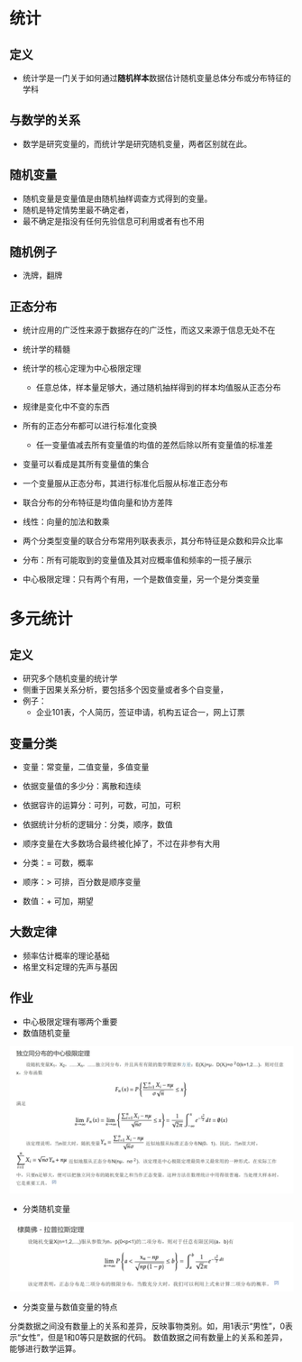 # 统计

## 定义
- 统计学是一门关于如何通过**随机样本**数据估计随机变量总体分布或分布特征的学科

## 与数学的关系
- 数学是研究变量的，而统计学是研究随机变量，两者区别就在此。

## 随机变量
- 随机变量是变量值是由随机抽样调查方式得到的变量。
- 随机是特定情势里最不确定者，
- 最不确定是指没有任何先验信息可利用或者有也不用

## 随机例子
- 洗牌，翻牌

## 正态分布
- 统计应用的广泛性来源于数据存在的广泛性，而这又来源于信息无处不在
- 统计学的精髓
- 统计学的核心定理为中心极限定理
	- 任意总体，样本量足够大，通过随机抽样得到的样本均值服从正态分布
- 规律是变化中不变的东西
- 所有的正态分布都可以进行标准化变换 
	- 任一变量值减去所有变量值的均值的差然后除以所有变量值的标准差
- 变量可以看成是其所有变量值的集合
- 一个变量服从正态分布，其进行标准化后服从标准正态分布


- 联合分布的分布特征是均值向量和协方差阵
- 线性：向量的加法和数乘
- 两个分类型变量的联合分布常用列联表表示，其分布特征是众数和异众比率
- 分布：所有可能取到的变量值及其对应概率值和频率的一揽子展示

- 中心极限定理：只有两个有用，一个是数值变量，另一个是分类变量

# 多元统计
## 定义
- 研究多个随机变量的统计学
- 侧重于因果关系分析，要包括多个因变量或者多个自变量，
- 例子：
	- 企业101表，个人简历，签证申请，机构五证合一，网上订票

## 变量分类
- 变量：常变量，二值变量，多值变量
- 依据变量值的多少分：离散和连续
- 依据容许的运算分：可列，可数，可加，可积
- 依据统计分析的逻辑分：分类，顺序，数值

- 顺序变量在大多数场合最终被化掉了，不过在非参有大用
- 分类：= 可数，概率
- 顺序：> 可排，百分数是顺序变量
- 数值：+ 可加，期望

## 大数定律
- 频率估计概率的理论基础
- 格里文科定理的先声与基因

## 作业
- 中心极限定理有哪两个重要
- 数值随机变量

![](多元统计1_files/1.jpg)

- 分类随机变量

![](多元统计1_files/2.jpg)

- 分类变量与数值变量的特点

分类数据之间没有数量上的关系和差异，反映事物类别。如，用1表示“男性”，0表示“女性”，但是1和0等只是数据的代码。
数值数据之间有数量上的关系和差异，能够进行数学运算。















